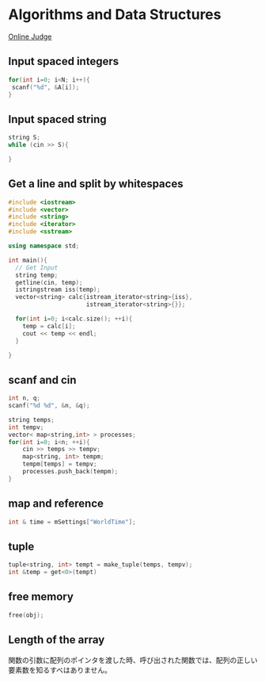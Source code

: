 # Algorithms and Data Structures 
[Online Judge](http://judge.u-aizu.ac.jp/onlinejudge/finder.jsp?course=ALDS1)

## Input spaced integers
```cpp
for(int i=0; i<N; i++){
 scanf("%d", &A[i]);
}
```

## Input spaced string
```cpp
string S;
while (cin >> S){

}
```

## Get a line and split by whitespaces
```cpp
#include <iostream>
#include <vector>
#include <string>
#include <iterator>
#include <sstream>

using namespace std;

int main(){
  // Get Input
  string temp;
  getline(cin, temp);
  istringstream iss(temp);
  vector<string> calc{istream_iterator<string>{iss},
                      istream_iterator<string>{}};

  for(int i=0; i<calc.size(); ++i){
    temp = calc[i];
    cout << temp << endl;
  }

}
```

## scanf and cin
```cpp
int n, q;
scanf("%d %d", &n, &q);

string temps;
int tempv;
vector< map<string,int> > processes;
for(int i=0; i<n; ++i){
	cin >> temps >> tempv;
	map<string, int> tempm;
	tempm[temps] = tempv;
	processes.push_back(tempm);	
}
```

## map and reference
```cpp
int & time = mSettings["WorldTime"];
```

## tuple
```cpp
tuple<string, int> tempt = make_tuple(temps, tempv);
int &temp = get<0>(tempt)
```

## free memory
```cpp
free(obj);
```

## Length of the array
関数の引数に配列のポインタを渡した時、呼び出された関数では、配列の正しい要素数を知るすべはありません。
